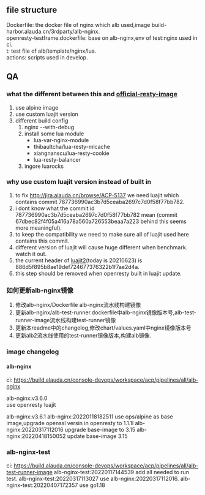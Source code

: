 ## file structure
Dockerfile: the docker file of nginx which alb used,image build-harbor.alauda.cn/3rdparty/alb-nginx.  
openresty-testframe.dockerfile: base on alb-nginx,env of test:nginx used in ci.  
t: test file of alb/template/nginx/lua.  
actions: scripts used in develop.  
## QA
### what the different between this and [official-resty-image](https://github.com/openresty/docker-openresty/blob/1.19.3.2-1/bionic/Dockerfile)
1. use alpine image
2. use custom luajit version
3. different build config
	1. nginx --with-debug
	2. install some lua module
		* lua-var-nginx-module
		* thibaultcha/lua-resty-mlcache
		* xiangnanscu/lua-resty-cookie
		* lua-resty-balancer
	3. ingore luarocks
### why use custom luajit version instead of built in
1. to fix http://jira.alauda.cn/browse/ACP-5137 we need luajit which contains commit 787736990ac3b7d5ceaba2697c7d0f58f77bb782.
2. i dont know what the commit id 787736990ac3b7d5ceaba2697c7d0f58f77bb782 mean (commit 67dbec82f4f05a416a78a560a726553beaa7a223 behind this seems more meaningful).
3. to keep the compatibility we need to make sure all of luajit used here contains this commit.
4. different version of luajit will cause huge different when benchmark. watch it out.
5. the current header of [luajit2](https://github.com/openresty/luajit2)(today is 20210623) is 886d5f895b8ae19def724677376322b1f7ae2d4a.
6. this step should be removed when openresty built in luajit update.
### 如何更新alb-nginx镜像
1. 修改alb-nginx/Dockerfile alb-nginx流水线构建镜像
2. 更新alb-nginx/alb-test-runner.dockerfile中alb-nginx镜像版本号,alb-test-runner-image流水线构建test-runner镜像
3. 更新本readme中的changelog,修改chart/values.yaml中nginx镜像版本号
5. 更新alb2流水线使用的test-runner镜像版本,构建alb镜像.
### image changelog
#### alb-nginx
ci: https://build.alauda.cn/console-devops/workspace/acp/pipelines/all/alb-nginx 

alb-nginx:v3.6.0  
	use openresty luajit

alb-nginx:v3.6.1
alb-nginx:20220118182511
	use ops/alpine as base image,upgrade openssl versin in openresty to 1.1.1l
alb-nginx:20220317112016
	upgrade base-image to 3.15
alb-nginx:20220418150052
	update base-image 3.15


### alb-nginx-test
ci: https://build.alauda.cn/console-devops/workspace/acp/pipelines/all/alb-test-runner-image
alb-nginx-test:20220117144539
	add all needed to run test.
alb-nginx-test:20220317113027
	use alb-nginx:20220317112016.
alb-nginx-test:20220407172357
	use go1.18